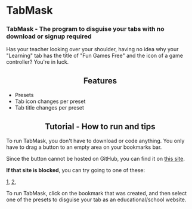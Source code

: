 # TabMask

### TabMask - The program to disguise your tabs with no download or signup required
Has your teacher looking over your shoulder, having no idea why your "Learning" tab has the title of "Fun Games Free" and the icon of a game controller? You're in luck.

<h2 align="center">Features</h2>

- Presets
- Tab icon changes per preset
- Tab title changes per preset

<h2 align="center">Tutorial - How to run and tips</h2>

To run TabMask, you don't have to download or code anything. You only have to drag a button to an empty area on your bookmarks bar.

Since the button cannot be hosted on GitHub, you can find it on [this site](https://1728.saraw25307.repl.co).

__If that site is blocked__, you can try going to one of these:

[1](https://1728.saraw25307.repl.co), [2](https://1728.saraw25307.repl.co), 

To run TabMask, click on the bookmark that was created, and then select one of the presets to disguise your tab as an educational/school website.













